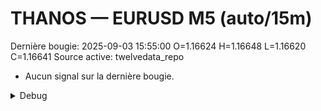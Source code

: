 # THANOS — EURUSD M5 (auto/15m)
Dernière bougie: 2025-09-03 15:55:00  O=1.16624  H=1.16648  L=1.16620  C=1.16641
Source active: twelvedata_repo

- Aucun signal sur la dernière bougie.

<details><summary>Debug</summary>

- TD_API_KEY manquant.

</details>